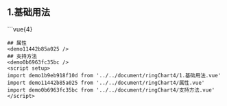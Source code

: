 ## 1.基础用法
<demo1b9eb918f10d />
```vue{4}
<template>
    <ring-chart-4 ref="chartRef" v-bind="chartOption"></ring-chart-4>
</template>

<script setup>
import { ref, onMounted } from 'vue';

const chartRef = ref();

const seriesData = [
    { value: 1048, name: '正常' },
    { value: 735, name: '故障' },
    { value: 580, name: '告警' },
    { value: 484, name: '离线' }
];
// 组合配置项
const chartOption = {
    seriesData
};

onMounted(() => chartRef.value.renderChart());
</script>
<style lang="scss" scoped>
.zrx-chart {
    height: 664px;
    background-color: rgb(3, 43, 68);
}
</style>
```
## 属性
<demo11442b85a025 />
## 支持方法
<demo0b6963fc35bc />
<script setup>
import demo1b9eb918f10d from '../../document/ringChart4/1.基础用法.vue'
import demo11442b85a025 from '../../document/ringChart4/属性.vue'
import demo0b6963fc35bc from '../../document/ringChart4/支持方法.vue'
</script>